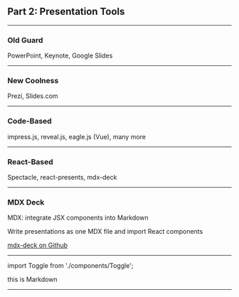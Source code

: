 ## Part 2: Presentation Tools

---

### Old Guard

PowerPoint, Keynote, Google Slides

---

### New Coolness

Prezi, Slides.com

---

### Code-Based

impress.js, reveal.js, eagle.js (Vue), many more

---

### React-Based

Spectacle, react-presents, mdx-deck

---

### MDX Deck

MDX: integrate JSX components into Markdown

Write presentations as one MDX file and import React components

[mdx-deck on Github](https://github.com/jxnblk/mdx-deck)

---

import Toggle from './components/Toggle';

this is Markdown

<Toggle />

---
